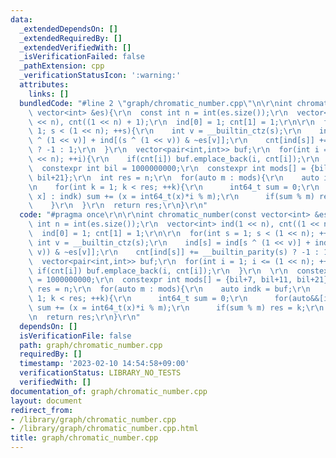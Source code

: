 ```yaml
---
data:
  _extendedDependsOn: []
  _extendedRequiredBy: []
  _extendedVerifiedWith: []
  _isVerificationFailed: false
  _pathExtension: cpp
  _verificationStatusIcon: ':warning:'
  attributes:
    links: []
  bundledCode: "#line 2 \"graph/chromatic_number.cpp\"\n\r\nint chromatic_number(const\
    \ vector<int> &es){\r\n  const int n = int(es.size());\r\n  vector<int> ind(1\
    \ << n), cnt((1 << n) + 1);\r\n  ind[0] = 1; cnt[1] = 1;\r\n\r\n  for(int s =\
    \ 1; s < (1 << n); ++s){\r\n    int v = __builtin_ctz(s);\r\n    ind[s] = ind[s\
    \ ^ (1 << v)] + ind[(s ^ (1 << v)) & ~es[v]];\r\n    cnt[ind[s]] += __builtin_parity(s)\
    \ ? -1 : 1;\r\n  }\r\n  vector<pair<int,int>> buf;\r\n  for(int i = 1; i <= (1\
    \ << n); ++i){\r\n    if(cnt[i]) buf.emplace_back(i, cnt[i]);\r\n  }\r\n  \r\n\
    \  constexpr int bil = 1000000000;\r\n  constexpr int mods[] = {bil+7, bil+11,\
    \ bil+21};\r\n  int res = n;\r\n  for(auto m : mods){\r\n    auto indk = buf;\r\
    \n    for(int k = 1; k < res; ++k){\r\n      int64_t sum = 0;\r\n      for(auto&&[i,\
    \ x] : indk) sum += (x = int64_t(x)*i % m);\r\n      if(sum % m) res = k;\r\n\
    \    }\r\n  }\r\n  return res;\r\n}\r\n"
  code: "#pragma once\r\n\r\nint chromatic_number(const vector<int> &es){\r\n  const\
    \ int n = int(es.size());\r\n  vector<int> ind(1 << n), cnt((1 << n) + 1);\r\n\
    \  ind[0] = 1; cnt[1] = 1;\r\n\r\n  for(int s = 1; s < (1 << n); ++s){\r\n   \
    \ int v = __builtin_ctz(s);\r\n    ind[s] = ind[s ^ (1 << v)] + ind[(s ^ (1 <<\
    \ v)) & ~es[v]];\r\n    cnt[ind[s]] += __builtin_parity(s) ? -1 : 1;\r\n  }\r\n\
    \  vector<pair<int,int>> buf;\r\n  for(int i = 1; i <= (1 << n); ++i){\r\n   \
    \ if(cnt[i]) buf.emplace_back(i, cnt[i]);\r\n  }\r\n  \r\n  constexpr int bil\
    \ = 1000000000;\r\n  constexpr int mods[] = {bil+7, bil+11, bil+21};\r\n  int\
    \ res = n;\r\n  for(auto m : mods){\r\n    auto indk = buf;\r\n    for(int k =\
    \ 1; k < res; ++k){\r\n      int64_t sum = 0;\r\n      for(auto&&[i, x] : indk)\
    \ sum += (x = int64_t(x)*i % m);\r\n      if(sum % m) res = k;\r\n    }\r\n  }\r\
    \n  return res;\r\n}\r\n"
  dependsOn: []
  isVerificationFile: false
  path: graph/chromatic_number.cpp
  requiredBy: []
  timestamp: '2023-02-10 14:54:58+09:00'
  verificationStatus: LIBRARY_NO_TESTS
  verifiedWith: []
documentation_of: graph/chromatic_number.cpp
layout: document
redirect_from:
- /library/graph/chromatic_number.cpp
- /library/graph/chromatic_number.cpp.html
title: graph/chromatic_number.cpp
---
```

